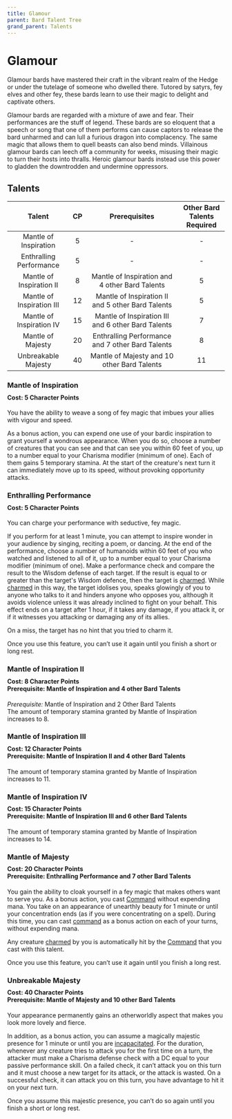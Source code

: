 ```yaml
---
title: Glamour
parent: Bard Talent Tree
grand_parent: Talents
---
```


# Glamour
Glamour bards have mastered their craft in the vibrant realm of the Hedge or under the tutelage of someone who dwelled there. Tutored by satyrs, fey elves and other fey, these bards learn to use their magic to delight and captivate others.

Glamour bards are regarded with a mixture of awe and fear. Their performances are the stuff of legend. These bards are so eloquent that a speech or song that one of them performs can cause captors to release the bard unharmed and can lull a furious dragon into complacency. The same magic that allows them to quell beasts can also bend minds. Villainous glamour bards can leech off a community for weeks, misusing their magic to turn their hosts into thralls. Heroic glamour bards instead use this power to gladden the downtrodden and undermine oppressors.

## Talents

| Talent | CP | Prerequisites | Other Bard <br> Talents Required |
|:------:|:--:|:-------------:|:--------------------------------:|
| Mantle of Inspiration | 5 | - | - |
| Enthralling Performance | 5 | - | - |
| Mantle of Inspiration II | 8 | Mantle of Inspiration and 4 other Bard Talents | 5 |
| Mantle of Inspiration III | 12 | Mantle of Inspiration II and 5 other Bard Talents | 5 |
| Mantle of Inspiration IV | 15 | Mantle of Inspiration III and 6 other Bard Talents | 7 |
| Mantle of Majesty | 20 | Enthralling Performance and 7 other Bard Talents | 8 |
| Unbreakable Majesty | 40 | Mantle of Majesty and 10 other Bard Talents | 11 |

### Mantle of Inspiration

<div style="margin-top:-10px;"></div>

#### **Cost:** 5 Character Points
You have the ability to weave a song of fey magic that imbues your allies with vigour and speed.

As a bonus action, you can expend one use of your bardic inspiration to grant yourself a wondrous appearance. When you do so, choose a number of creatures that you can see and that can see you within 60 feet of you, up to a number equal to your Charisma modifier (minimum of one). Each of them gains 5 temporary stamina. At the start of the creature's next turn it can immediately move up to its speed, without provoking opportunity attacks.

### Enthralling Performance

<div style="margin-top:-10px;"></div>

#### **Cost:** 5 Character Points
You can charge your performance with seductive, fey magic.

If you perform for at least 1 minute, you can attempt to inspire wonder in your audience by singing, reciting a poem, or dancing. At the end of the performance, choose a number of humanoids within 60 feet of you who watched and listened to all of it, up to a number equal to your Charisma modifier (minimum of one). Make a performance check and compare the result to the Wisdom defense of each target. If the result is equal to or greater than the target's Wisdom defence, then the target is [charmed](https://stormchaserroleplaying.com/stormchaserRPG/Conditions/Charmed/). While [charmed](https://stormchaserroleplaying.com/stormchaserRPG/Conditions/Charmed/) in this way, the target idolises you, speaks glowingly of you to anyone who talks to it and hinders anyone who opposes you, although it avoids violence unless it was already inclined to fight on your behalf. This effect ends on a target after 1 hour, if it takes any damage, if you attack it, or if it witnesses you attacking or damaging any of its allies.

On a miss, the target has no hint that you tried to charm it.

Once you use this feature, you can’t use it again until you finish a short or long rest.

### Mantle of Inspiration II

<div style="margin-top:-10px;"></div>

#### **Cost:** 8 Character Points<br>**Prerequisite:** Mantle of Inspiration and 4 other Bard Talents
*Prerequisite:* Mantle of Inspiration and 2 Other Bard Talents<br>
The amount of temporary stamina granted by Mantle of Inspiration increases to 8.

### Mantle of Inspiration III

<div style="margin-top:-10px;"></div>

#### **Cost:** 12 Character Points<br>**Prerequisite:** Mantle of Inspiration II and 4 other Bard Talents
The amount of temporary stamina granted by Mantle of Inspiration increases to 11.

### Mantle of Inspiration IV

<div style="margin-top:-10px;"></div>

#### **Cost:** 15 Character Points<br>**Prerequisite:** Mantle of Inspiration III and 6 other Bard Talents
The amount of temporary stamina granted by Mantle of Inspiration increases to 14.

### Mantle of Majesty

<div style="margin-top:-10px;"></div>

#### **Cost:** 20 Character Points<br>**Prerequisite:** Enthralling Performance and 7 other Bard Talents
You gain the ability to cloak yourself in a fey magic that makes others want to serve you. As a bonus action, you cast [Command]() without expending mana. You take on an appearance of unearthly beauty for 1 minute or until your concentration ends (as if you were concentrating on a spell). During this time, you can cast [command]() as a bonus action on each of your turns, without expending mana.

Any creature [charmed](https://stormchaserroleplaying.com/stormchaserRPG/Conditions/Charmed/) by you is automatically hit by the [Command]() that you cast with this talent.

Once you use this feature, you can’t use it again until you finish a long rest.

### Unbreakable Majesty

<div style="margin-top:-10px;"></div>

#### **Cost:** 40 Character Points<br>**Prerequisite:** Mantle of Majesty and 10 other Bard Talents
Your appearance permanently gains an otherworldly aspect that makes you look more lovely and fierce.

In addition, as a bonus action, you can assume a magically majestic presence for 1 minute or until you are [incapacitated](https://stormchaserroleplaying.com/stormchaserRPG/Conditions/Incapacitated/). For the duration, whenever any creature tries to attack you for the first time on a turn, the attacker must make a Charisma defense check with a DC equal to your passive performance skill. On a failed check, it can’t attack you on this turn and it must choose a new target for its attack, or the attack is wasted. On a successful check, it can attack you on this turn, you have advantage to hit it on your next turn.

Once you assume this majestic presence, you can’t do so again until you finish a short or long rest.
